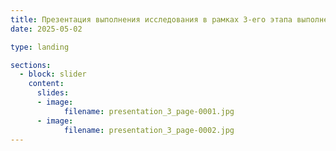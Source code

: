 ```yaml
---
title: Презентация выполнения исследования в рамках 3-его этапа выполнения
date: 2025-05-02

type: landing

sections:
  - block: slider
    content:
      slides:
      - image:
            filename: presentation_3_page-0001.jpg
      - image:
            filename: presentation_3_page-0002.jpg
---
```

